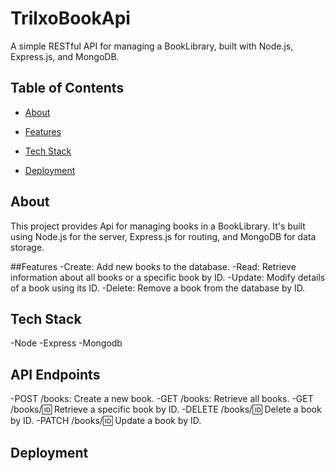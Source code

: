 # TrilxoBookApi

A simple RESTful API for managing a BookLibrary, built with Node.js, Express.js, and MongoDB.

## Table of Contents

- [About](#about)
- [Features](#features)
- [Tech Stack](#technologies-used)
  
- [Deployment](#deployment)


## About
This project provides Api for managing books in a BookLibrary. It's built using Node.js for the server, Express.js for routing, and MongoDB for data storage.

##Features
-Create: Add new books to the database.
-Read: Retrieve information about all books or a specific book by ID.
-Update: Modify details of a book using its ID.
-Delete: Remove a book from the database by ID.

## Tech Stack
-Node
-Express
-Mongodb

## API Endpoints
-POST /books: Create a new book.
-GET /books: Retrieve all books.
-GET /books/:id: Retrieve a specific book by ID.
-DELETE /books/:id: Delete a book by ID.
-PATCH /books/:id: Update a book by ID.

## Deployment


